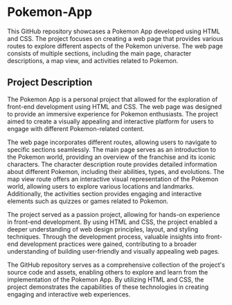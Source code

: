 # Pokemon-App

This GitHub repository showcases a Pokemon App developed using HTML and CSS. The project focuses on creating a web page that provides various routes to explore different aspects of the Pokemon universe. The web page consists of multiple sections, including the main page, character descriptions, a map view, and activities related to Pokemon.

## Project Description

The Pokemon App is a personal project that allowed for the exploration of front-end development using HTML and CSS. The web page was designed to provide an immersive experience for Pokemon enthusiasts. The project aimed to create a visually appealing and interactive platform for users to engage with different Pokemon-related content.

The web page incorporates different routes, allowing users to navigate to specific sections seamlessly. The main page serves as an introduction to the Pokemon world, providing an overview of the franchise and its iconic characters. The character description route provides detailed information about different Pokemon, including their abilities, types, and evolutions. The map view route offers an interactive visual representation of the Pokemon world, allowing users to explore various locations and landmarks. Additionally, the activities section provides engaging and interactive elements such as quizzes or games related to Pokemon.

The project served as a passion project, allowing for hands-on experience in front-end development. By using HTML and CSS, the project enabled a deeper understanding of web design principles, layout, and styling techniques. Through the development process, valuable insights into front-end development practices were gained, contributing to a broader understanding of building user-friendly and visually appealing web pages.

The GitHub repository serves as a comprehensive collection of the project's source code and assets, enabling others to explore and learn from the implementation of the Pokemon App. By utilizing HTML and CSS, the project demonstrates the capabilities of these technologies in creating engaging and interactive web experiences.
